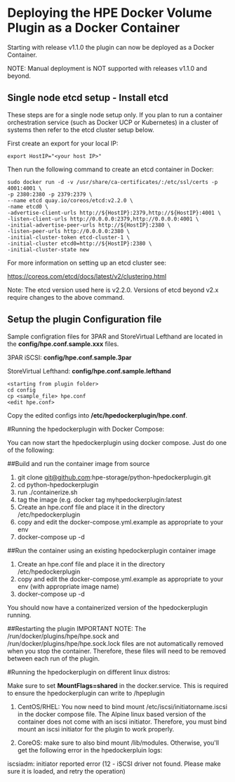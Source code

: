 # Deploying the HPE Docker Volume Plugin as a Docker Container

Starting with release v1.1.0 the plugin can now be deployed as a Docker Container. 

NOTE: Manual deployment is NOT supported with releases v1.1.0 and beyond.

## Single node etcd setup - Install etcd
These steps are for a single node setup only. If you plan to run a container orchestration service (such as Docker UCP or Kubernetes) in a cluster of systems then refer to the etcd cluster setup below.

First create an export for your local IP:

```
export HostIP="<your host IP>"
```

Then run the following command to create an etcd container in Docker:

```
sudo docker run -d -v /usr/share/ca-certificates/:/etc/ssl/certs -p 4001:4001 \
-p 2380:2380 -p 2379:2379 \
--name etcd quay.io/coreos/etcd:v2.2.0 \
-name etcd0 \
-advertise-client-urls http://${HostIP}:2379,http://${HostIP}:4001 \
-listen-client-urls http://0.0.0.0:2379,http://0.0.0.0:4001 \
-initial-advertise-peer-urls http://${HostIP}:2380 \
-listen-peer-urls http://0.0.0.0:2380 \
-initial-cluster-token etcd-cluster-1 \
-initial-cluster etcd0=http://${HostIP}:2380 \
-initial-cluster-state new
```
For more information on setting up an etcd cluster see:

https://coreos.com/etcd/docs/latest/v2/clustering.html

Note: The etcd version used here is v2.2.0. Versions of etcd beyond v2.x require changes to the above command.

## Setup the plugin Configuration file

Sample configration files for 3PAR and StoreVirtual Lefthand are located in
the **config/hpe.conf.sample.xxx** files.

3PAR iSCSI: **config/hpe.conf.sample.3par**

StoreVirtual Lefthand: **config/hpe.conf.sample.lefthand**

```
<starting from plugin folder>
cd config
cp <sample_file> hpe.conf
<edit hpe.conf>
```

Copy the edited configs into **/etc/hpedockerplugin/hpe.conf**.


#Running the hpedockerplugin with Docker Compose:

You can now start the hpedockerplugin using docker compose. Just do one of the following:

##Build and run the container image from source
1. git clone git@github.com:hpe-storage/python-hpedockerplugin.git
2. cd python-hpedockerplugin
3. run ./containerize.sh
4. tag the image (e.g. docker tag <image-id> myhpedockerplugin:latest
5. Create an hpe.conf file and place it in the directory /etc/hpedockerplugin
6. copy and edit the docker-compose.yml.example as appropriate to your env
7. docker-compose up -d

##Run the container using an existing hpedockerplugin container image
1. Create an hpe.conf file and place it in the directory /etc/hpedockerplugin
2. copy and edit the docker-compose.yml.example as appropriate to your env (with appropriate image name)
3. docker-compose up -d

You should now have a containerized version of the hpedockerplugin running.

##Restarting the plugin
IMPORTANT NOTE: The /run/docker/plugins/hpe/hpe.sock and /run/docker/plugins/hpe/hpe.sock.lock files are not automatically removed when you stop the container. Therefore, these files will need to be removed between each run of the plugin.

#Running the hpedockerplugin on different linux distros:

Make sure to set **MountFlags=shared** in the docker.service. This is required to ensure the hpedockerplugin can write to /hpeplugin

1. CentOS/RHEL: You now need to bind mount /etc/iscsi/initiatorname.iscsi in the docker compose file. The Alpine linux based version of the container does not come with an iscsi initiator. Therefore, you must bind mount an iscsi initiator for the plugin to work properly. 

2. CoreOS: make sure to also bind mount /lib/modules. Otherwise, you'll get the following error in the hpedockerpluin logs:

iscsiadm: initiator reported error (12 - iSCSI driver not found. Please make sure it is loaded, and retry the operation)

